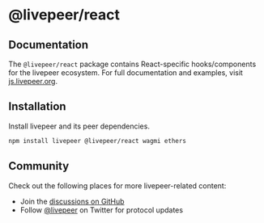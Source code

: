 # @livepeer/react

## Documentation

The `@livepeer/react` package contains React-specific hooks/components for the livepeer ecosystem. For full documentation and examples, visit [js.livepeer.org](https://js.livepeer.org).

## Installation

Install livepeer and its peer dependencies.

```bash
npm install livepeer @livepeer/react wagmi ethers
```

## Community

Check out the following places for more livepeer-related content:

- Join the [discussions on GitHub](https://github.com/livepeer/livepeer.js/discussions)
- Follow [@livepeer](https://twitter.com/livepeer) on Twitter for protocol updates
